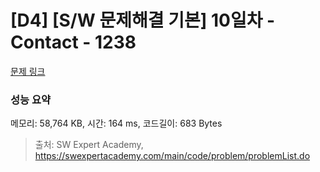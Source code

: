 # [D4] [S/W 문제해결 기본] 10일차 - Contact - 1238 

[문제 링크](https://swexpertacademy.com/main/code/problem/problemDetail.do?contestProbId=AV15B1cKAKwCFAYD) 

### 성능 요약

메모리: 58,764 KB, 시간: 164 ms, 코드길이: 683 Bytes



> 출처: SW Expert Academy, https://swexpertacademy.com/main/code/problem/problemList.do